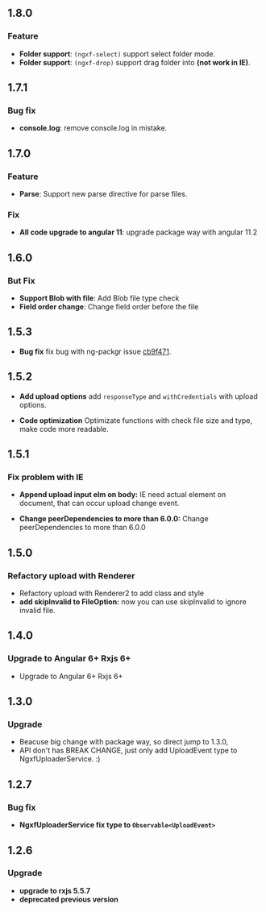 ## 1.8.0

### Feature
* **Folder support**: `(ngxf-select)` support select folder mode.
* **Folder support**: `(ngxf-drop)` support drag folder into **(not work in IE)**.


## 1.7.1

### Bug fix
* **console.log**: remove console.log in mistake.

## 1.7.0

### Feature
* **Parse**: Support new parse directive for parse files.

### Fix
* **All code upgrade to angular 11**: upgrade package way with angular 11.2

## 1.6.0

### But Fix
* **Support Blob with file**: Add Blob file type check
* **Field order change**: Change field order before the file


## 1.5.3

* **Bug fix** fix bug with ng-packgr issue [cb9f471](https://github.com/ZouYouShun/ngxf-uploader/commit/cb9f471327b094e342d51f96f58374ff60a0a49c).

## 1.5.2

* **Add upload options** add `responseType` and `withCredentials` with upload options.

* **Code optimization** Optimizate functions with check file size and type, make code more readable.

## 1.5.1

### Fix problem with IE

* **Append upload input elm on body:** IE need actual element on document, that can occur upload change event.

* **Change peerDependencies to more than 6.0.0:** Change peerDependencies to more than 6.0.0

## 1.5.0

### Refactory upload with Renderer

* Refactory upload with Renderer2 to add class and style
* **add skipInvalid to FileOption:** now you can use skipInvalid to ignore invalid file.

## 1.4.0

### Upgrade to Angular 6+ Rxjs 6+

* Upgrade to Angular 6+ Rxjs 6+

## 1.3.0

### Upgrade

* Beacuse big change with package way, so direct jump to 1.3.0, 
* API don't has BREAK CHANGE, just only add UploadEvent type to NgxfUploaderService. :)

## 1.2.7

### Bug fix

* **NgxfUploaderService fix type to `Observable<UploadEvent>`**

## 1.2.6

### Upgrade

* **upgrade to rxjs 5.5.7**
* **deprecated previous version**
